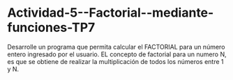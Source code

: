 # Actividad-5--Factorial--mediante-funciones-TP7
Desarrolle un programa que permita calcular el FACTORIAL para un número entero
ingresado por el usuario. EL concepto de factorial para un numero N, es que se obtiene de
realizar la multiplicación de todos los números entre 1 y N.
